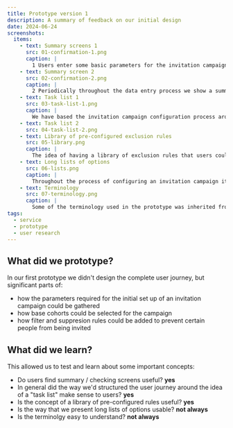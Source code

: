 ```yaml
---
title: Prototype version 1
description: A summary of feedback on our initial design
date: 2024-06-24
screenshots:
  items:
    - text: Summary screens 1
      src: 01-confirmation-1.png
      caption: |
        1 Users enter some basic parameters for the invitation campaign
    - text: Summary screen 2
      src: 02-confirmation-2.png
      caption: |
        2 Periodically throughout the data entry process we show a summary screen for users to check they've entered details correctly. The feedback we gathered about this was very positive with users commenting it is "Good to have a summary to make sure you've done everything" 
    - text: Task list 1
      src: 03-task-list-1.png
      caption: |
        We have based the invitation campaign configuration process around a modified "task list" type component. This allows us to break down the overall task into smaller sub tasks. This seemed to fit with the users mental model and the concept worked well. 
    - text: Task list 2
      src: 04-task-list-2.png
    - text: Library of pre-configured exclusion rules
      src: 05-library.png
      caption: |
        The idea of having a library of exclusion rules that users could pick from was very well recieved. This is similar to how users work now, in that they have documented some common rules on Confluence which they can copy and paste. They saw opportunities for this new service to improve on that process by allowing common rules to be specified per campaign type (e.g. Covid, MMR, etc.) There was less confidence about concept of the "commonly used" section. User weren't certain how this would be populated, whether it was different per user, per campaign type, or some other combination. It wasn't clear that this idea would make it easier to find the right selcetions over a sensibly ordered and well structured list.
    - text: Long lists of options
      src: 06-lists.png
      caption: |
        Throughout the process of configuring an invitation campaign it is necessary to make selections from lists, sometimes with many options. A number of concepts were present in the prototype for grouping options: recently added, commonly used and grouping by type. The research indicated that the idea of breaking up long lists into sections is better than just having very long lists, but there was less confidence in the ideas of recently added and commonly used, with users unsure how these sections would be populated and how useful they would be in practice. Grouping by type (e.g. age filters, location filters) was better understood by users but we have work to do to make sure we have the right groups for the different types of data. "Recently added - Don't really know what that means", "grouping by immunosuppressed, at risk and age based would be useful"
    - text: Terminology
      src: 07-terminology.png
      caption: |
        Some of the terminology used in the prototype was inherited from technical documents. Users didn't always have a strong understanding of what certain terms meant, "iteration" being a good example: "not sure it's understood by a lot of people", "Not sure about the word iteration - not sure people will understand what we're talking about", "not clear at all".
tags:
  - service
  - prototype
  - user research
---
```


## What did we prototype?
In our first prototype we didn't design the complete user journey, but significant parts of:

- how the parameters required for the initial set up of an invitation campaign could be gathered
- how base cohorts could be selected for the campaign
- how filter and suppresion rules could be added to prevent certain people from being invited

## What did we learn?
This allowed us to test and learn about some important concepts:

- Do users find summary / checking screens useful? **yes**
- In general did the way we'd structured the user journey around the idea of a "task list" make sense to users? **yes**
- Is the concept of a library of pre-configured rules useful? **yes**
- Is the way that we present long lists of options usable? **not always**
- Is the terminolgy easy to understand? **not always**
